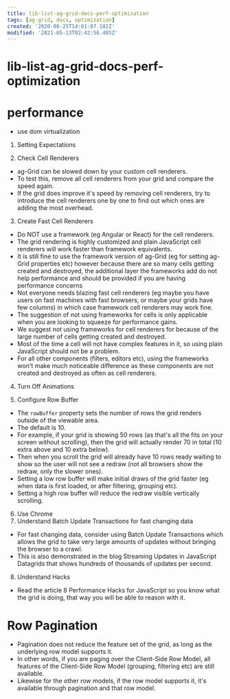 ```yaml
---
title: lib-list-ag-grid-docs-perf-optimization
tags: [ag-grid, docs, optimization]
created: '2020-08-25T14:01:07.182Z'
modified: '2021-05-13T02:42:56.405Z'
---
```


# lib-list-ag-grid-docs-perf-optimization

# performance

- use dom virtualization

1. Setting Expectations

2. Check Cell Renderers
  - ag-Grid can be slowed down by your custom cell renderers. 
  - To test this, remove all cell renderers from your grid and compare the speed again. 
  - If the grid does improve it's speed by removing cell renderers, try to introduce the cell renderers one by one to find out which ones are adding the most overhead.

3. Create Fast Cell Renderers
  - Do NOT use a framework (eg Angular or React) for the cell renderers. 
  - The grid rendering is highly customized and plain JavaScript cell renderers will work faster than framework equivalents. 
  - It is still fine to use the framework version of ag-Grid (eg for setting ag-Grid properties etc) however because there are so many cells getting created and destroyed, the additional layer the frameworks add do not help performance and should be provided if you are having performance concerns
  - Not everyone needs blazing fast cell renderers (eg maybe you have users on fast machines with fast browsers, or maybe your grids have few columns) in which case framework cell renderers may work fine. 
  - The suggestion of not using frameworks for cells is only applicable when you are looking to squeeze for performance gains.
  - We suggest not using frameworks for cell renderers for because of the large number of cells getting created and destroyed. 
  - Most of the time a cell will not have complex features in it, so using plain JavaScript should not be a problem. 
  - For all other components (filters, editors etc), using the frameworks won't make much noticeable difference as these components are not created and destroyed as often as cell renderers.

4. Turn Off Animations

5. Configure Row Buffer
  - The `rowBuffer` property sets the number of rows the grid renders outside of the viewable area. 
  - The default is 10. 
  - For example, if your grid is showing 50 rows (as that's all the fits on your screen without scrolling), then the grid will actually render 70 in total (10 extra above and 10 extra below). 
  - Then when you scroll the grid will already have 10 rows ready waiting to show so the user will not see a redraw (not all browsers show the redraw, only the slower ones).
  - Setting a low row buffer will make initial draws of the grid faster (eg when data is first loaded, or after filtering, grouping etc). 
  - Setting a high row buffer will reduce the redraw visible vertically scrolling.

6. Use Chrome
7. Understand Batch Update Transactions for fast changing data
  - For fast changing data, consider using Batch Update Transactions which allows the grid to take very large amounts of updates without bringing the browser to a crawl. 
  - This is also demonstrated in the blog Streaming Updates in JavaScript Datagrids that shows hundreds of thousands of updates per second.

8. Understand Hacks
  - Read the article 8 Performance Hacks for JavaScript so you know what the grid is doing, that way you will be able to reason with it.

# Row Pagination

- Pagination does not reduce the feature set of the grid, as long as the underlying row model supports it. 
- In other words, if you are paging over the Client-Side Row Model, all features of the Client-Side Row Model (grouping, filtering etc) are still available. 
- Likewise for the other row models, if the row model supports it, it's available through pagination and that row model.
